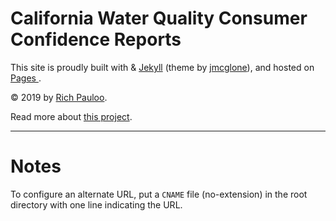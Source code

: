 # California Water Quality Consumer Confidence Reports

This site is proudly built with [<i class="fab fa-r-project" style = "color: #2B76CC"></i>](https://www.r-project.org/) & [Jekyll](https://jekyllrb.com/) (theme by [jmcglone](https://github.com/jmcglone/jmcglone.github.io)), and hosted on [<i class="fab fa-github" style = "color: #6e5494"></i> Pages ](https://pages.github.com/).  

© 2019 by [Rich Pauloo](https://richpauloo.github.io).  

Read more about [this project](https://caccr.github.io/about/index.html).  


***  

# Notes

To configure an alternate URL, put a `CNAME` file (no-extension) in the root directory with one line indicating the URL.  